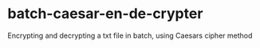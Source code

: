 # batch-caesar-en-de-crypter
Encrypting and decrypting a txt file in batch, using Caesars cipher method
